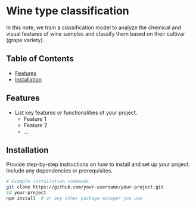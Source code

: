 # Wine type classification

In this note, we train a classification model to analyze the chemical and visual features of wine samples and classify them based on their cultivar (grape variety).

## Table of Contents

- [Features](#features)
- [Installation](#installation)


## Features

- List key features or functionalities of your project.
  - Feature 1
  - Feature 2
  - ...

## Installation

Provide step-by-step instructions on how to install and set up your project. Include any dependencies or prerequisites.

```bash
# Example installation commands
git clone https://github.com/your-username/your-project.git
cd your-project
npm install  # or any other package manager you use
